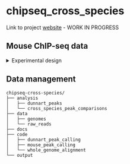 # chipseq_cross_species

Link to project [website] - WORK IN PROGRESS

[website]: https://lecook.github.io/chipseq-cross-species/



## Mouse ChIP-seq data
<details><summary>Experimental design</summary>
<p>
  
balhbalh
  
</p>
</details>

## Data management
```
chipseq-cross-species/
├── analysis
│   ├── dunnart_peaks
│   └── cross_species_peak_comparisons
├── data
│   ├── genomes
│   └── raw_reads
├── docs
├── code
│   ├── dunnart_peak_calling
│   ├── mouse_peak_calling
│   └── whole_genome_alignment
└── output
```

